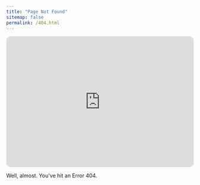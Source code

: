 ```yaml
---
title: "Page Not Found"
sitemap: false
permalink: /404.html
---
```


<iframe style="border-radius:12px" src="https://open.spotify.com/embed/track/0BxE4FqsDD1Ot4YuBXwAPp?utm_source=generator" width="100%" height="352" frameBorder="0" allowfullscreen="" allow="autoplay; clipboard-write; encrypted-media; fullscreen; picture-in-picture" loading="lazy"></iframe> 

Well, almost. You've hit an Error 404.
